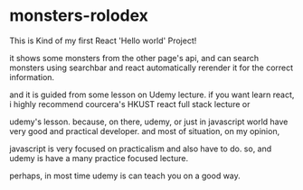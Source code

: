 # monsters-rolodex

This is Kind of my first React 'Hello world' Project!

it shows some monsters from the other page's api, and can search monsters using searchbar and react automatically rerender it for the correct information.

and it is guided from some lesson on Udemy lecture. if you want learn react, i highly recommend courcera's HKUST react full stack lecture or 

udemy's lesson. because, on there, udemy, or just in javascript world have very good and practical developer. and most of situation, on my opinion,

javascript is very focused on practicalism and also have to do. so,  and udemy is have a many practice focused lecture.

perhaps, in most time udemy is can teach you on a good way.


